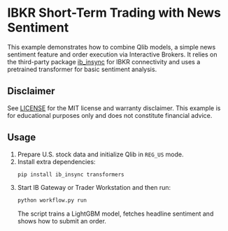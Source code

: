 # IBKR Short-Term Trading with News Sentiment

This example demonstrates how to combine Qlib models, a simple news sentiment feature and order execution via Interactive Brokers. It relies on the third-party package [ib_insync](https://github.com/erdewit/ib_insync) for IBKR connectivity and uses a pretrained transformer for basic sentiment analysis.

## Disclaimer

See [LICENSE](../../LICENSE) for the MIT license and warranty disclaimer. This example is for educational purposes only and does not constitute financial advice.

## Usage

1. Prepare U.S. stock data and initialize Qlib in `REG_US` mode.
2. Install extra dependencies:
   ```bash
   pip install ib_insync transformers
   ```
3. Start IB Gateway or Trader Workstation and then run:
   ```bash
   python workflow.py run
   ```
   The script trains a LightGBM model, fetches headline sentiment and shows how to submit an order.
